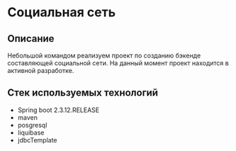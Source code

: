 # Социальная сеть

## Описание
Небольшой командом реализуем проект по созданию бэкенде составляющей социальной сети. На данный момент проект находится в активной разработке.

## Стек используемых технологий
+ Spring boot 2.3.12.RELEASE
+ maven
+ posgresql
+ liquibase
+ jdbcTemplate 
